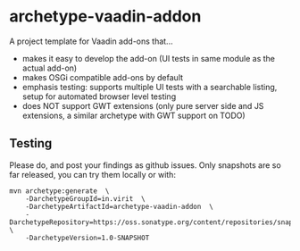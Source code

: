 # archetype-vaadin-addon

A project template for Vaadin add-ons that...

 * makes it easy to develop the add-on (UI tests in same module as the actual add-on)
 * makes OSGi compatible add-ons by default
 * emphasis testing: supports multiple UI tests with a searchable listing, setup for automated browser level testing
 * does NOT support GWT extensions (only pure server side and JS extensions, a similar archetype with GWT support on TODO)

## Testing

Please do, and post your findings as github issues. Only snapshots are so far released, you can try them locally or with:

    mvn archetype:generate  \
        -DarchetypeGroupId=in.virit  \
        -DarchetypeArtifactId=archetype-vaadin-addon  \
        -DarchetypeRepository=https://oss.sonatype.org/content/repositories/snapshots/  \
        -DarchetypeVersion=1.0-SNAPSHOT

